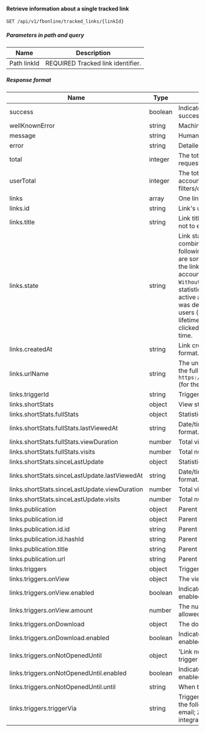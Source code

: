 #### Retrieve information about a single tracked link
`GET /api/v1/fbonline/tracked_links/{linkId}`

##### Parameters in path and query
|Name|Description|
|-|-|
|<Badge>Path</Badge> linkId|<Badge>REQUIRED</Badge> Tracked link identifier.|
##### Response format
|Name|Type|Description|
|-|-|-|
|success|boolean|Indicates whether your request was succesful or not.|
|wellKnownError|string|Machine-readable error code.|
|message|string|Human-readable error message.|
|error|string|Detailed error code.|
|total|integer|The total number of links matching your request (one).|
|userTotal|integer|The total number of links in your account (disregarding filters/offset/count).|
|links|array|One link matching your request.|
|links.id|string|Link's unique identifier.|
|links.title|string|Link title (visible only to the link owner, not to end-users).|
|links.state|string|Link state. It may consist of any combination (comma separated) of the following values: `WithNewData` - there are some new statistics collected for the link which you haven't seen via your account (views via API do not count); `WithoutNewData` - there are no 'unseen' statistics for the link; `Active` - the link is active and enabled; `Deleted` - the link was deleted and unavailable to end-users (readers); `Expired` - the link's lifetime has ended since it was not clicked on before the set expiration time.|
|links.createdAt|string|Link creation timestamp. ISO 8601 date format.|
|links.urlName|string|The unique URL part of the link. To get the full URL, you should prefix it with `https://online.flippingbook.com/link/` (for the default domain).|
|links.triggerId|string|Trigger identifier for the link.|
|links.shortStats|object|View statistics for the link.|
|links.shortStats.fullStats|object|Statistics for the tracked link.|
|links.shortStats.fullStats.lastViewedAt|string|Date/time of the last view, ISO 8601 format.|
|links.shortStats.fullStats.viewDuration|number|Total viewing time (seconds).|
|links.shortStats.fullStats.visits|number|Total number of views.|
|links.shortStats.sinceLastUpdate|object|Statistics for the tracked link.|
|links.shortStats.sinceLastUpdate.lastViewedAt|string|Date/time of the last view, ISO 8601 format.|
|links.shortStats.sinceLastUpdate.viewDuration|number|Total viewing time (seconds).|
|links.shortStats.sinceLastUpdate.visits|number|Total number of views.|
|links.publication|object|Parent publication excerpt.|
|links.publication.id|object|Parent publication identifiers.|
|links.publication.id.id|string|Parent publication's unique identifier.|
|links.publication.id.hashId|string|Parent publication's URL identifier.|
|links.publication.title|string|Parent publication's name.|
|links.publication.url|string|Parent publication's canonical URL.|
|links.triggers|object|Triggers for the link.|
|links.triggers.onView|object|The view trigger for the link.|
|links.triggers.onView.enabled|boolean|Indicates whether this trigger is enabled.|
|links.triggers.onView.amount|number|The number of times that this trigger is allowed to fire.|
|links.triggers.onDownload|object|The download trigger for the link.|
|links.triggers.onDownload.enabled|boolean|Indicates whether this trigger is enabled.|
|links.triggers.onNotOpenedUntil|object|'Link not opened before a set date' trigger for the link.|
|links.triggers.onNotOpenedUntil.enabled|boolean|Indicates whether this trigger is enabled.|
|links.triggers.onNotOpenedUntil.until|string|When this trigger should fire.|
|links.triggers.triggerVia|string|Trigger delivery method. Can be one of the following values:  `Email` - notify via email;  `Zapier` - notify via [Zapier/API](https://zapier.com/) integration.|
